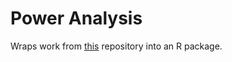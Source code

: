 # Power Analysis

Wraps work from [this](https://github.com/neurogenomics/scRNA-seq_Power_Analysis) repository into an R package.
